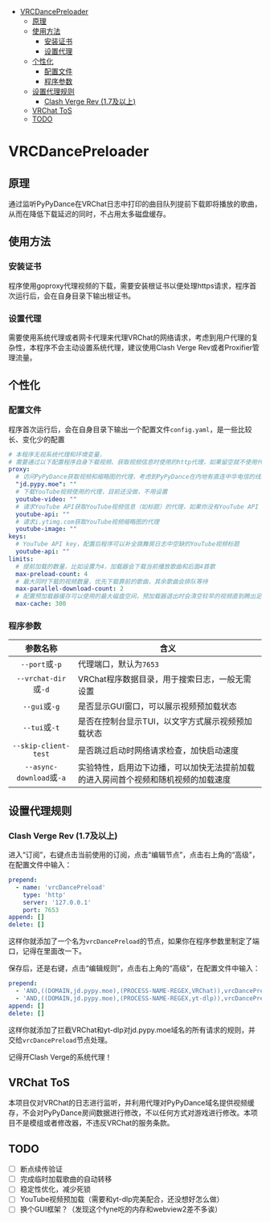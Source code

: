 <!-- TOC -->
* [VRCDancePreloader](#vrcdancepreloader)
  * [原理](#原理)
  * [使用方法](#使用方法)
    * [安装证书](#安装证书)
    * [设置代理](#设置代理)
  * [个性化](#个性化)
    * [配置文件](#配置文件)
    * [程序参数](#程序参数)
  * [设置代理规则](#设置代理规则)
    * [Clash Verge Rev (1.7及以上)](#clash-verge-rev-17及以上)
  * [VRChat ToS](#vrchat-tos)
  * [TODO](#todo)
<!-- TOC -->

# VRCDancePreloader

## 原理

通过监听PyPyDance在VRChat日志中打印的曲目队列提前下载即将播放的歌曲，从而在降低下载延迟的同时，不占用太多磁盘缓存。

## 使用方法

### 安装证书

程序使用goproxy代理视频的下载，需要安装根证书以便处理https请求，程序首次运行后，会在自身目录下输出根证书。

### 设置代理

需要使用系统代理或者网卡代理来代理VRChat的网络请求，考虑到用户代理的复杂性，本程序不会主动设置系统代理，建议使用Clash Verge Rev或者Proxifier管理流量。

## 个性化

### 配置文件

程序首次运行后，会在自身目录下输出一个配置文件`config.yaml`，是一些比较长、变化少的配置

```yaml
# 本程序无视系统代理和环境变量，
# 需要通过以下配置程序自身下载视频、获取视频信息时使用的http代理，如果留空就不使用代理
proxy:
  # 访问PyPyDance获取视频和缩略图的代理，考虑到PyPyDance在内地有直连中华电信的线路，所以一般不需要配置代理
  "jd.pypy.moe": ""
  # 下载YouTube视频使用的代理，目前还没做，不用设置
  youtube-video: ""
  # 请求YouTube API获取YouTube视频信息（如标题）的代理，如果你没有YouTube API key，就不用设置
  youtube-api: ""
  # 请求i.ytimg.com获取YouTube视频缩略图的代理
  youtube-image: ""
keys:
  # YouTube API key，配置后程序可以补全跳舞房日志中空缺的YouTube视频标题
  youtube-api: ""
limits:
  # 提前加载的数量，比如设置为4，加载器会下载当前播放歌曲和后面4首歌
  max-preload-count: 4
  # 最大同时下载的视频数量，优先下载靠前的歌曲，其余歌曲会排队等待
  max-parallel-download-count: 2
  # 配置预加载器缓存可以使用的最大磁盘空间，预加载器退出时会清空较早的视频直到腾出足够的空间
  max-cache: 300
```

### 程序参数

|          参数名称           | 含义                                        |
|:-----------------------:|-------------------------------------------|
|      `--port`或`-p`      | 代理端口，默认为`7653`                            |
|   `--vrchat-dir`或`-d`   | VRChat程序数据目录，用于搜索日志，一般无需设置                |
|      `--gui`或`-g`       | 是否显示GUI窗口，可以展示视频预加载状态                     |
|      `--tui`或`-t`       | 是否在控制台显示TUI，以文字方式展示视频预加载状态                |
|  `--skip-client-test`   | 是否跳过启动时网络请求检查，加快启动速度                      |
| `--async-download`或`-a` | 实验特性，启用边下边播，可以加快无法提前加载的进入房间首个视频和随机视频的加载速度 |

## 设置代理规则

### Clash Verge Rev (1.7及以上)

进入“订阅”，右键点击当前使用的订阅，点击“编辑节点”，点击右上角的“高级”，在配置文件中输入：
```yaml
prepend:
  - name: 'vrcDancePreload'
    type: 'http'
    server: '127.0.0.1'
    port: 7653
append: []
delete: []
```
这样你就添加了一个名为`vrcDancePreload`的节点，如果你在程序参数里制定了端口，记得在里面改一下。

保存后，还是右键，点击“编辑规则”，点击右上角的“高级”，在配置文件中输入：
```yaml
prepend:
  - 'AND,((DOMAIN,jd.pypy.moe),(PROCESS-NAME-REGEX,VRChat)),vrcDancePreload'
  - 'AND,((DOMAIN,jd.pypy.moe),(PROCESS-NAME-REGEX,yt-dlp)),vrcDancePreload'
append: []
delete: []
```
这样你就添加了拦截VRChat和yt-dlp对jd.pypy.moe域名的所有请求的规则，并交给`vrcDancePreload`节点处理。

记得开Clash Verge的系统代理！

## VRChat ToS

本项目仅对VRChat的日志进行监听，并利用代理对PyPyDance域名提供视频缓存，不会对PyPyDance房间数据进行修改，不以任何方式对游戏进行修改。本项目不是模组或者修改器，不违反VRChat的服务条款。

## TODO

- [ ] 断点续传验证
- [ ] 完成临时加载歌曲的自动转移
- [ ] 稳定性优化，减少死锁
- [ ] YouTube视频预加载（需要和yt-dlp完美配合，还没想好怎么做）
- [ ] 换个GUI框架？（发现这个fyne吃的内存和webview2差不多诶）
